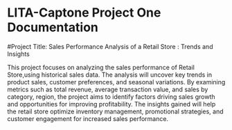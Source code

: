 # LITA-Captone Project One Documentation

#Project Title: Sales Performance Analysis of a Retail Store : Trends and Insights

This project focuses on analyzing the sales performance of Retail Store,using historical sales data. The analysis will uncover key trends in product sales, customer preferences, and seasonal variations. By examining metrics such as total revenue, average transaction value, and sales by category, region, the project aims to identify factors driving sales growth and opportunities for improving profitability. The insights gained will help the retail store optimize inventory management, promotional strategies, and customer engagement for increased sales performance.

